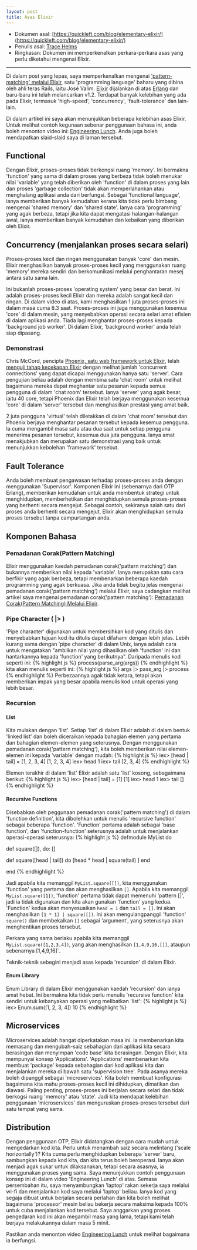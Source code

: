 ```yaml
---
layout: post
title: Asas Elixir
---
```


- Dokumen asal: [https://quickleft.com/blog/elementary-elixir/](https://quickleft.com/blog/elementary-elixir/)
- Penulis asal: [Trace Helms](https://quickleft.com/blog/author/thelms/)
- Ringkasan: Dokumen ini memperkenalkan perkara-perkara asas yang perlu diketahui mengenai Elixir.

---

Di dalam post yang lepas, saya memperkenalkan mengenai ['pattern-matching' melalui Elixir](http://alkaha.github.io/2016/03/03/pattern-matching-melalui-elixir/), satu 'programming language' baharu yang dibina oleh ahli teras Rails, iaitu José Valim.  [Elixir](http://elixir-lang.org/) dijalankan di atas [Erlang](http://www.erlang.org/) dan baru-baru ini telah melancarkan v1.2. Terdapat banyak kelebihan yang ada pada Elixir, termasuk 'high-speed', 'concurrency', 'fault-tolerance' dan lain-lain.

Di dalam artikel ini saya akan menunjukkan beberapa kelebihan asas Elixir.  Untuk melihat contoh kegunaan sebenar penggunaan bahasa ini, anda boleh menonton video ini: [Engineering Lunch](http://go.quickleft.com/elementary-elixir).  Anda juga boleh mendapatkan slaid-slaid saya di laman tersebut.

## Functional

Dengan Elixir, proses-proses tidak berkongsi ruang 'memory'.  Ini bermakna 'function' yang sama di dalam proses yang berbeza tidak boleh menukar nilai 'variable' yang telah diberikan oleh 'function' di dalam proses yang lain dan proses 'garbage collection' tidak akan memperlahankan atau menghalang aplikasi anda dari berfungsi.  Sebagai 'functional language', ianya memberikan banyak kemudahan kerana kita tidak perlu bimbang mengenai 'shared memory' dan 'shared state'.  Ianya cara 'programming' yang agak berbeza, tetapi jika kita dapat mengatasi halangan-halangan awal, ianya memberikan banyak kemudahan dan kebaikan yang diberikan oleh Elixir.

## Concurrency (menjalankan proses secara selari)

Proses-proses kecil dan ringan menggunakan banyak 'core' dan mesin.  Elixir menghasilkan banyak proses-proses kecil yang menggunakan ruang 'memory' mereka sendiri dan berkomunikasi melalui penghantaran mesej antara satu sama lain.  

Ini bukanlah proses-proses 'operating system' yang besar dan berat.  Ini adalah proses-proses kecil Elixir dan mereka adalah sangat kecil dan ringan.  Di dalam video di atas, kami menghasilkan 1 juta proses-proses ini dalam masa cuma 8.3 saat.  Proses-proses ini juga menggunakan kesemua 'core' di dalam mesin, yang menyebabkan operasi secara selari amat efisien di dalam aplikasi anda.  Tiada lagi menghantar proses-proses kepada 'background job worker'.  Di dalam Elixir, 'background worker' anda telah siap dipasang.

### Demonstrasi

Chris McCord, pencipta [Phoenix, satu web framework untuk Elixir](http://www.phoenixframework.org/), telah [menguji tahap kecekapan Elixir](https://twitter.com/chris_mccord/status/659430661942550528) dengan melihat jumlah 'concurrent connections' yang dapat dicapai menggunakan hanya satu 'server'.  Cara pengujian beliau adalah dengan membina satu 'chat room' untuk melihat bagaimana mereka dapat meghantar satu pesanan kepada semua pengguna di dalam 'chat room' tersebut.  Ianya 'server' yang agak besar, iaitu 40 core, tetapi Phoenix dan Elixir telah berjaya menggunakan kesemua 'core' di dalam 'server' tersebut dan menghasilkan prestasi yang amat baik.

2 juta pengguna 'virtual' telah diletakkan di dalam 'chat room' tersebut dan Phoenix berjaya menghantar pesanan tersebut kepada kesemua pengguna.  Ia cuma mengambil masa satu atau dua saat untuk setiap pengguna menerima pesanan tersebut, kesemua dua juta pengguna.  Ianya amat menakjubkan dan merupakan satu demonstrasi yang baik untuk menunjukkan kebolehan 'framework' tersebut.

## Fault Tolerance

Anda boleh membuat pengawasan terhadap proses-proses anda dengan menggunakan 'Supervisor'.  Komponen Elixir ini (sebenarnya dari OTP Erlang), memberikan kemudahan untuk anda membentuk strategi untuk menghidupkan, memberhetikan dan menghidupkan semula proses-proses yang berhenti secara mengejut.  Sebagai contoh, sekiranya salah satu dari proses anda berhenti secara mengejut, Elixir akan menghidupkan semula proses tersebut tanpa campurtangan anda.

## Komponen Bahasa

### Pemadanan Corak(Pattern Matching)

Elixir menggunakan kaedah pemadanan corak('pattern matching') dan bukannya memberikan nilai kepada 'variable'.  Ianya merupakan satu cara berfikir yang agak berbeza, tetapi membenarkan beberapa kaedah programming yang agak berkuasa.  Jika anda tidak begitu jelas mengenai pemadanan corak('pattern matching') melalui Elixir, saya cadangkan melihat artikel saya mengenai pemadanan corak('pattern matching'): [Pemadanan Corak(Pattern Matching) Melalui Elixir](http://alkaha.github.io/2016/03/03/pattern-matching-melalui-elixir).

### Pipe Character ( |> )

'Pipe character' digunakan untuk membersihkan kod yang ditulis dan menyebabkan tujuan kod itu ditulis dapat difahami dengan lebih jelas.  Lebih kurang sama dengan 'pipe character' di dalam Unix, ianya adalah cara untuk mengatakan "ambilkan nilai yang dihasilkan oleh 'function' ini dan hantarkannya kepada 'function' yang berikutnya".  Daripada menulis kod seperti ini:
{% highlight js %}
process(parse_arg(args))
{% endhighlight %}
kita akan menulis seperti ini:
{% highlight js %}
args |> pass_arg |> process
{% endhighlight %}
Perbezaannya agak tidak ketara, tetapi akan memberikan impak yang besar apabila menulis kod untuk operasi yang lebih besar.

### Recursion

####  List

Kita mulakan dengan 'list'.  Setiap 'list' di dalam Elixir adalah di dalam bentuk 'linked list' dan boleh diceraikan kepada bahagian elemen yang pertama dan bahagian elemen-elemen yang seterusnya.  Dengan menggunakan pemadanan corak('pattern matching'), kita boleh memberikan nilai elemen-elemen ini kepada 'variable' dengan mudah:
{% highlight js %}
iex> [head | tail] = [1, 2, 3, 4] 
[1, 2, 3, 4] 
iex> head 
1 
iex> tail 
[2, 3, 4]
{% endhighlight %} 

Elemen terakhir di dalam 'list' Elixir adalah satu 'list' kosong, sebagaimana berikut:
{% highlight js %}
iex> [head | tail] = [1] 
[1] 
iex> head 
1 
iex> tail 
[]
{% endhighlight %} 

#### Recursive Functions

Disebabkan oleh peggunaan pemadanan corak('pattern matching') di dalam 'function definition', kita dibolehkan untuk menulis 'recursive function' sebagai beberapa 'function'.  'Function' pertama adalah sebagai 'base function', dan 'function-function' seterusnya adalah untuk menjalankan operasi-operasi seterusnya:
{% highlight js %}
defmodule MyList do 

  def square([]), do: [] 

  def square([head | tail]) do 
    [head * head | square(tail) ] 
  end

end
{% endhighlight %} 

Jadi apabila kita memanggil `MyList.square([])`, kita menggunakan 'function' yang pertama dan akan menghasilkan `[]`.  Apabila kita memanggil `MyList.square([1])`, 'function' pertama tidak dapat memenuhi 'pattern []', jadi ia tidak digunakan dan kita akan gunakan 'function' yang kedua.  'Function' kedua akan menyesuaikan `head = 1` dan `tail = []`.  Ini akan menghasilkan `[1 * 1] | square([])`.  Ini akan mengulangpanggil 'function' `square()` dan membekalkan `[]` sebagai 'argument', yang seterusnya akan menghentikan proses tersebut.

Perkara yang sama berlaku apabila kita memanggil `MyList.square([1,2,3,4])`, yang akan menghasilkan `[1,4,9,16,[]]`, ataupun sebenarnya [1,4,9,16]`.

Teknik-teknik sebegini menjadi asas kepada 'recursion' di dalam Elixir.

#### Enum Library

Enum Library di dalam Elixir menggunakan kaedah 'recursion' dan ianya amat hebat.  Ini bermakna kita tidak perlu menulis 'recursive function' kita sendiri untuk kebanyakan operasi yang melibatkan 'list':
{% highlight js %}
iex> Enum.sum([1, 2, 3, 4])
10
{% endhighlight %}

## Microservices 

Microservices adalah hangat diperkatakan masa ini.  Ia membenarkan kita memasang dan mengubah-saiz sebahagian dari aplikasi kita secara berasingan dan menyimpan 'code base' kita berasingan.  Dengan Elixir, kita mempunyai konsep 'Applications'.  'Applications' membenarkan kita membuat 'package' kepada sebahagian dari kod aplikasi kita dan menjalankan mereka di bawah satu 'supervision tree'.  Pada asanya mereka boleh dipanggil sebagai 'microservices'.  Kita boleh membuat konfigurasi bagaimana kita mahu proses-proses kecil ini dihidupkan, dimatikan dan diawasi.  Paling penting, proses-proses ini berjalan secara selari dan tidak berkogsi ruang 'memory' atau 'state'.  Jadi kita mendapat kelebihan penggunaan 'microservices' dan menguruskan proses-proses tersebut dari satu tempat yang sama.

## Distribution

Dengan penggunaan OTP, Elixir didatangkan dengan cara mudah untuk mengedarkan kod kita.  Perlu untuk menambah saiz secara melintang ('scale horizontally')? Kita cuma perlu menghidupkan beberapa 'server' baru, sambungkan kepada kod kita, dan kita terus boleh beroperasi. Ianya akan menjadi agak sukar untuk dilaksanakan, tetapi secara asasnya, ia menggunakan proses yang sama.  Saya menunjukkan contoh penggunaan konsep ini di dalam video 'Engineering Lunch' di atas.  Semasa persembahan itu, saya menyambungkan 'laptop' rakan sekerja saya melalui wi-fi dan menjalankan kod saya melalui 'laptop' beliau. Ianya kod yang segaja dibuat untuk berjalan secara perlahan dan kita boleh melihat bagaimana 'processor' mesin beliau bekerja secara maksima kepada 100% untuk cuba menjalankan kod tersebut.  Saya anggarkan yang proses pengedaran kod ini akan megambil masa yang lama, tetapi kami telah berjaya melakukannya dalam masa 5 minit.

Pastikan anda menonton video [Engineering Lunch](http://go.quickleft.com/elementary-elixir) untuk melihat bagaimana ia berfungsi.     


